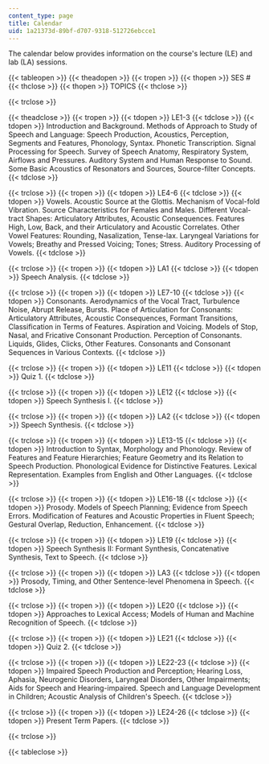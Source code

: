 ```yaml
---
content_type: page
title: Calendar
uid: 1a21373d-89bf-d707-9318-512726ebcce1
---
```


The calendar below provides information on the course's lecture (LE) and lab (LA) sessions.

{{< tableopen >}}
{{< theadopen >}}
{{< tropen >}}
{{< thopen >}}
SES #
{{< thclose >}}
{{< thopen >}}
TOPICS
{{< thclose >}}

{{< trclose >}}

{{< theadclose >}}
{{< tropen >}}
{{< tdopen >}}
LE1-3
{{< tdclose >}}
{{< tdopen >}}
Introduction and Background. Methods of Approach to Study of Speech and Language: Speech Production, Acoustics, Perception, Segments and Features, Phonology, Syntax. Phonetic Transcription. Signal Processing for Speech. Survey of Speech Anatomy, Respiratory System, Airflows and Pressures. Auditory System and Human Response to Sound. Some Basic Acoustics of Resonators and Sources, Source-filter Concepts.
{{< tdclose >}}

{{< trclose >}}
{{< tropen >}}
{{< tdopen >}}
LE4-6
{{< tdclose >}}
{{< tdopen >}}
Vowels. Acoustic Source at the Glottis. Mechanism of Vocal-fold Vibration. Source Characteristics for Females and Males. Different Vocal-tract Shapes: Articulatory Attributes, Acoustic Consequences. Features High, Low, Back, and their Articulatory and Acoustic Correlates. Other Vowel Features: Rounding, Nasalization, Tense-lax. Laryngeal Variations for Vowels; Breathy and Pressed Voicing; Tones; Stress. Auditory Processing of Vowels.
{{< tdclose >}}

{{< trclose >}}
{{< tropen >}}
{{< tdopen >}}
LA1
{{< tdclose >}}
{{< tdopen >}}
Speech Analysis.
{{< tdclose >}}

{{< trclose >}}
{{< tropen >}}
{{< tdopen >}}
LE7-10
{{< tdclose >}}
{{< tdopen >}}
Consonants. Aerodynamics of the Vocal Tract, Turbulence Noise, Abrupt Release, Bursts. Place of Articulation for Consonants: Articulatory Attributes, Acoustic Consequences, Formant Transitions, Classification in Terms of Features. Aspiration and Voicing. Models of Stop, Nasal, and Fricative Consonant Production. Perception of Consonants. Liquids, Glides, Clicks, Other Features. Consonants and Consonant Sequences in Various Contexts.
{{< tdclose >}}

{{< trclose >}}
{{< tropen >}}
{{< tdopen >}}
LE11
{{< tdclose >}}
{{< tdopen >}}
Quiz 1.
{{< tdclose >}}

{{< trclose >}}
{{< tropen >}}
{{< tdopen >}}
LE12
{{< tdclose >}}
{{< tdopen >}}
Speech Synthesis I.
{{< tdclose >}}

{{< trclose >}}
{{< tropen >}}
{{< tdopen >}}
LA2
{{< tdclose >}}
{{< tdopen >}}
Speech Synthesis.
{{< tdclose >}}

{{< trclose >}}
{{< tropen >}}
{{< tdopen >}}
LE13-15
{{< tdclose >}}
{{< tdopen >}}
Introduction to Syntax, Morphology and Phonology. Review of Features and Feature Hierarchies; Feature Geometry and its Relation to Speech Production. Phonological Evidence for Distinctive Features. Lexical Representation. Examples from English and Other Languages.
{{< tdclose >}}

{{< trclose >}}
{{< tropen >}}
{{< tdopen >}}
LE16-18
{{< tdclose >}}
{{< tdopen >}}
Prosody. Models of Speech Planning; Evidence from Speech Errors. Modification of Features and Acoustic Properties in Fluent Speech; Gestural Overlap, Reduction, Enhancement.
{{< tdclose >}}

{{< trclose >}}
{{< tropen >}}
{{< tdopen >}}
LE19
{{< tdclose >}}
{{< tdopen >}}
Speech Synthesis II: Formant Synthesis, Concatenative Synthesis, Text to Speech.
{{< tdclose >}}

{{< trclose >}}
{{< tropen >}}
{{< tdopen >}}
LA3
{{< tdclose >}}
{{< tdopen >}}
Prosody, Timing, and Other Sentence-level Phenomena in Speech.
{{< tdclose >}}

{{< trclose >}}
{{< tropen >}}
{{< tdopen >}}
LE20
{{< tdclose >}}
{{< tdopen >}}
Approaches to Lexical Access; Models of Human and Machine Recognition of Speech.
{{< tdclose >}}

{{< trclose >}}
{{< tropen >}}
{{< tdopen >}}
LE21
{{< tdclose >}}
{{< tdopen >}}
Quiz 2.
{{< tdclose >}}

{{< trclose >}}
{{< tropen >}}
{{< tdopen >}}
LE22-23
{{< tdclose >}}
{{< tdopen >}}
Impaired Speech Production and Perception; Hearing Loss, Aphasia, Neurogenic Disorders, Laryngeal Disorders, Other Impairments; Aids for Speech and Hearing-impaired. Speech and Language Development in Children; Acoustic Analysis of Children's Speech.
{{< tdclose >}}

{{< trclose >}}
{{< tropen >}}
{{< tdopen >}}
LE24-26
{{< tdclose >}}
{{< tdopen >}}
Present Term Papers.
{{< tdclose >}}

{{< trclose >}}

{{< tableclose >}}